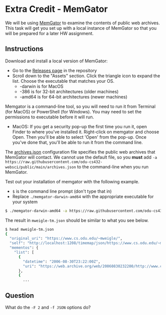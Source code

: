 # Extra Credit - MemGator

We will be using [MemGator](https://github.com/oduwsdl/MemGator) to examine the contents of public web archives. This task will get you set up with a local instance of MemGator so that you will be prepared for a later HW assignment.

## Instructions

Download and install a local version of MemGator:

* Go to the [Releases page](https://github.com/oduwsdl/MemGator/releases) in the repository
* Scroll down to the "Assets" section.  Click the triangle icon to expand the list.  Choose the executable that matches your OS.
  * -darwin is for MacOS
  * -386 is for 32-bit architectures (older machines)
  * -amd64 is for 64-bit architectures (newer machines)

Memgator is a command-line tool, so you will need to run it from Terminal (for MacOS) or PowerShell (for Windows).  You may need to set the permissions to executable before it will run.

* MacOS: If you get a security pop-up the first time you run it, open Finder to where you've installed it.  Right-click on memgator and choose Open.  Then you'll be able to select 'Open' from the pop-up.  Once you've done that, you'll be able to run it from the command line.

The [archives.json](https://raw.githubusercontent.com/odu-cs432-websci/public/main/archives.json) configuration file specifies the public web archives that MemGator will contact. We cannot use the default file, so you **must** add `-a https://raw.githubusercontent.com/odu-cs432-websci/public/main/archives.json` to the command-line when you run MemGator.

Test out your installation of memgator with the following example.  

* `$` is the command line prompt (don't type that in)
* Replace `./memgator-darwin-amd64` with the appropriate executable for your system

```bash
$ ./memgator-darwin-amd64 -a https://raw.githubusercontent.com/odu-cs432-websci/public/main/archives.json -F 2 -f JSON https://www.cs.odu.edu/~mweigle/ > mweigle-tm.jsonon
```

The result in `mweigle-tm.json` should be similar to what you see below.  
```bash
$ head mweigle-tm.json
{
  "original_uri": "https://www.cs.odu.edu/~mweigle/",
  "self": "http://localhost:1208/timemap/json/https://www.cs.odu.edu/~mweigle/",
  "mementos": {
    "list": [
      {
        "datetime": "2006-08-30T23:22:00Z",
        "uri": "https://web.archive.org/web/20060830232200/http://www.cs.odu.edu/~mweigle/"
      },
      {
        ...
```

## Question

What do the `-F 2` and `-f JSON` options do?
